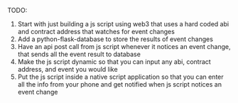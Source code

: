 TODO:
1) Start with just building a js script using web3 that uses a hard coded abi and contract address that watches for event changes
2) Add a python-flask-database to store the results of event changes
3) Have an api post call from js script whenever it notices an event change, that sends all the event result to database
4) Make the js script dynamic so that you can input any abi, contract address, and event you would like
5) Put the js script inside a native script application so that you can enter all the info from your phone and get notified when js script notices an event change
